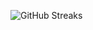 ![GitHub Streaks](https://github-streaks-mqc9.onrender.com/streak/happilli/image?theme=midnight&cache_bust=1743241222&lang=ja)
